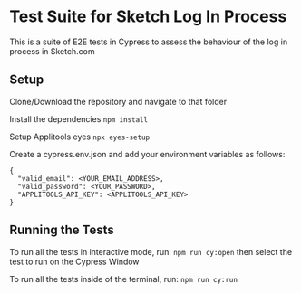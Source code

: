 # Test Suite for Sketch Log In Process

This is a suite of E2E tests in Cypress to assess the behaviour of the log in process in Sketch.com

## Setup
Clone/Download the repository and navigate to that folder

Install the dependencies
`npm install`

Setup Applitools eyes
`npx eyes-setup`

Create a cypress.env.json and add your environment variables as follows:
```
{
  "valid_email": <YOUR_EMAIL_ADDRESS>,
  "valid_password": <YOUR_PASSWORD>,
  "APPLITOOLS_API_KEY": <APPLITOOLS_API_KEY>
}
```

## Running the Tests
To run all the tests in interactive mode, run:
`npm run cy:open`
then select the test to run on the Cypress Window

To run all the tests inside of the terminal, run:
`npm run cy:run`
